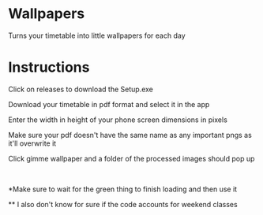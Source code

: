 # Wallpapers
Turns your timetable into little wallpapers for each day
<br>
# Instructions
<p>Click on releases to download the Setup.exe</p>
<p>Download your timetable in pdf format and select it in the app</p>
<p>Enter the width in height of your phone screen dimensions in pixels</p>
<p>Make sure your pdf doesn't have the same name as any important pngs as it'll overwrite it</p>
<p>Click gimme wallpaper and a folder of the processed images should pop up</p>
<br>

<p>*Make sure to wait for the green thing to finish loading and then use it</p>
<p>** I also don't know for sure if the code accounts for weekend classes</p>
